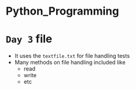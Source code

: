 # Python_Programming

# `Day 3` file 
- It uses the `textfile.txt` for file handling tests
- Many methods on file handling included like
  * read
  * write
  * etc
